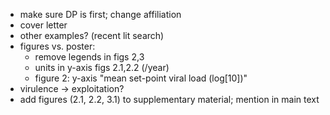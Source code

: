 - make sure DP is first; change affiliation
- cover letter
- other examples? (recent lit search)
- figures vs. poster:
    - remove legends in figs 2,3 
	- units in y-axis figs 2.1,2.2 (/year)
    - figure 2: y-axis "mean set-point viral load (log[10])"
- virulence -> exploitation?
- add figures (2.1, 2.2, 3.1) to supplementary material; mention in main text

